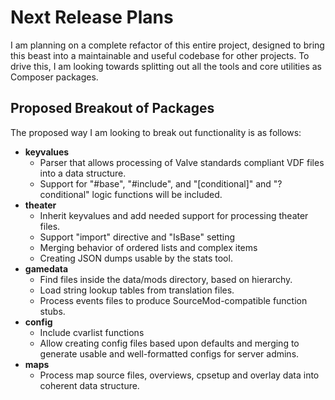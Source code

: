 # Next Release Plans
I am planning on a complete refactor of this entire project, designed to bring this beast into a maintainable and useful codebase for other projects. To drive this, I am looking towards splitting out all the tools and core utilities as Composer packages.

## Proposed Breakout of Packages
The proposed way I am looking to break out functionality is as follows:
 - **keyvalues**
   - Parser that allows processing of Valve standards compliant VDF files into a data structure.
   - Support for "#base", "#include", and "[conditional]" and "?conditional" logic functions will be included.
 - **theater**
   - Inherit keyvalues and add needed support for processing theater files.
   - Support "import" directive and "IsBase" setting
   - Merging behavior of ordered lists and complex items
   - Creating JSON dumps usable by the stats tool.
 - **gamedata**
   - Find files inside the data/mods directory, based on hierarchy.
   - Load string lookup tables from translation files.
   - Process events files to produce SourceMod-compatible function stubs.
 - **config**
   - Include cvarlist functions
   - Allow creating config files based upon defaults and merging to generate usable and well-formatted configs for server admins.
 - **maps**
   - Process map source files, overviews, cpsetup and overlay data into coherent data structure.
